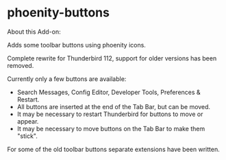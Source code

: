 # phoenity-buttons
About this Add-on:

Adds some toolbar buttons using phoenity icons.

Complete rewrite for Thunderbird 112, support for older versions has been removed.

Currently only a few buttons are available:
- Search Messages, Config Editor, Developer Tools, Preferences & Restart.
- All buttons are inserted at the end of the Tab Bar, but can be moved.
- It may be necessary to restart Thunderbird for buttons to move or appear.
- It may be necessary to move buttons on the Tab Bar to make them "stick".

For some of the old toolbar buttons separate extensions have been written.

